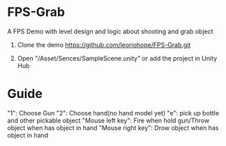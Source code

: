 # FPS-Grab
A FPS Demo with level design and logic about shooting and grab object

1. Clone the demo
https://github.com/leoriohope/FPS-Grab.git

2. Open "/Asset/Sences/SampleScene.unity" or add the project in Unity Hub

# Guide
"1": Choose Gun
"2": Choose hand(no hand model yet)
"e": pick up bottle and other pickable object
"Mouse left key":  Fire when hold gun/Throw object when has object in hand
"Mouse right key": Drow object when has object in hand
